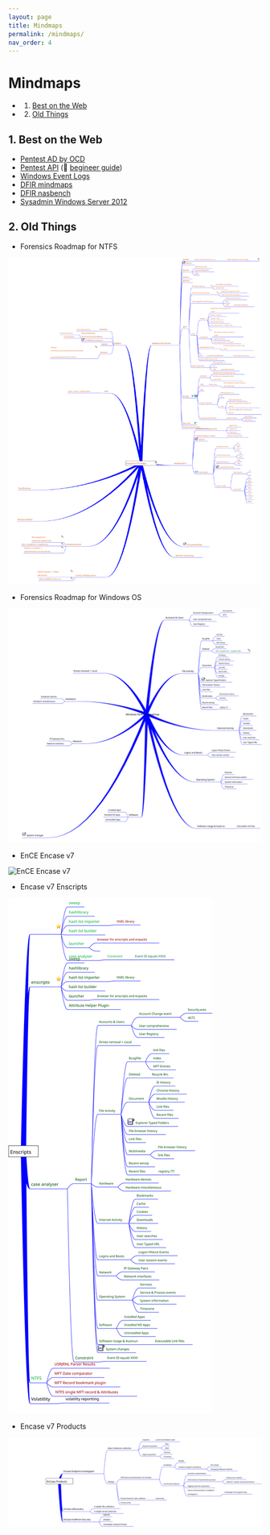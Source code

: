 ```yaml
---
layout: page
title: Mindmaps
permalink: /mindmaps/
nav_order: 4
---
```


# Mindmaps

<!-- vscode-markdown-toc -->
* 1. [Best on the Web](#BestontheWeb)
* 2. [Old Things](#OldThings)

<!-- vscode-markdown-toc-config
	numbering=true
	autoSave=true
	/vscode-markdown-toc-config -->
<!-- /vscode-markdown-toc -->

##  1. <a name='BestontheWeb'></a>Best on the Web

* [Pentest AD by OCD](https://orange-cyberdefense.github.io/ocd-mindmaps/)
* [Pentest API](https://dsopas.github.io/MindAPI/play/) (🔗 [begineer guide](https://danaepp.com/beginners-guide-to-api-hacking))
* [Windows Event Logs](https://github.com/mdecrevoisier/Microsoft-eventlog-mindmap)
* [DFIR mindmaps](https://github.com/AndrewRathbun/DFIRMindMaps)
* [DFIR nasbench](https://github.com/nasbench/MindMaps)
* [Sysadmin Windows Server 2012](https://xmind.app/m/eZ7i/)

##  2. <a name='OldThings'></a>Old Things

* Forensics Roadmap for NTFS 

![Forensics Roadmap for NTFS](/mindmaps/svg/win-for-ntfs.svg)

* Forensics Roadmap for Windows OS 

![Forensics Roadmap for Windows](/mindmaps/svg/win-for-invest-roadmap.svg)

* EnCE Encase v7

![EnCE Encase v7](/mindmaps/svg/win-for-encase-v7-ence.svg)

* Encase v7 Enscripts

![Encase v7 EnScripts](/mindmaps/svg/win-for-encase-v7-enscript.svg)

* Encase v7 Products

![Encase v7 Products](/mindmaps/svg/win-for-encase-products-2016.svg)


